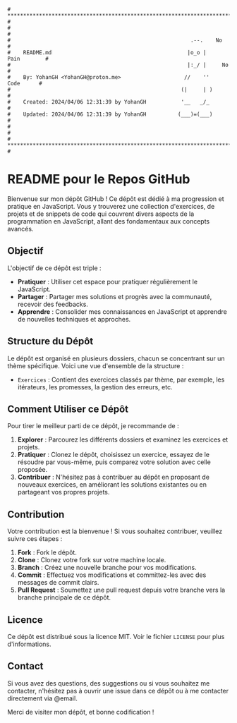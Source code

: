 ```
# **************************************************************************** #
#                                                                              #
#                                                         .--.    No           #
#    README.md                                           |o_o |    Pain        #
#                                                        |:_/ |     No         #
#    By: YohanGH <YohanGH@proton.me>                    //    ''     Code      #
#                                                      (|     | )              #
#    Created: 2024/04/06 12:31:39 by YohanGH           '__   _/_               #
#    Updated: 2024/04/06 12:31:39 by YohanGH          (___)=(___)              #
#                                                                              #
# **************************************************************************** #
```

# README pour le Repos GitHub

Bienvenue sur mon dépôt GitHub ! Ce dépôt est dédié à ma progression et pratique en JavaScript. Vous y trouverez une collection d'exercices, de projets et de snippets de code qui couvrent divers aspects de la programmation en JavaScript, allant des fondamentaux aux concepts avancés.

## Objectif

L'objectif de ce dépôt est triple :
- **Pratiquer** : Utiliser cet espace pour pratiquer régulièrement le JavaScript.
- **Partager** : Partager mes solutions et progrès avec la communauté, recevoir des feedbacks.
- **Apprendre** : Consolider mes connaissances en JavaScript et apprendre de nouvelles techniques et approches.

## Structure du Dépôt

Le dépôt est organisé en plusieurs dossiers, chacun se concentrant sur un thème spécifique. Voici une vue d'ensemble de la structure :

- `Exercices` : Contient des exercices classés par thème, par exemple, les itérateurs, les promesses, la gestion des erreurs, etc.

## Comment Utiliser ce Dépôt

Pour tirer le meilleur parti de ce dépôt, je recommande de :

1. **Explorer** : Parcourez les différents dossiers et examinez les exercices et projets.
2. **Pratiquer** : Clonez le dépôt, choisissez un exercice, essayez de le résoudre par vous-même, puis comparez votre solution avec celle proposée.
3. **Contribuer** : N'hésitez pas à contribuer au dépôt en proposant de nouveaux exercices, en améliorant les solutions existantes ou en partageant vos propres projets.

## Contribution

Votre contribution est la bienvenue ! Si vous souhaitez contribuer, veuillez suivre ces étapes :

1. **Fork** : Fork le dépôt.
2. **Clone** : Clonez votre fork sur votre machine locale.
3. **Branch** : Créez une nouvelle branche pour vos modifications.
4. **Commit** : Effectuez vos modifications et committez-les avec des messages de commit clairs.
5. **Pull Request** : Soumettez une pull request depuis votre branche vers la branche principale de ce dépôt.

## Licence

Ce dépôt est distribué sous la licence MIT. Voir le fichier `LICENSE` pour plus d'informations.

## Contact

Si vous avez des questions, des suggestions ou si vous souhaitez me contacter, n'hésitez pas à ouvrir une issue dans ce dépôt ou à me contacter directement via @email.

Merci de visiter mon dépôt, et bonne codification !

